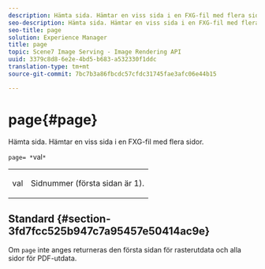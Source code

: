 ```yaml
---
description: Hämta sida. Hämtar en viss sida i en FXG-fil med flera sidor.
seo-description: Hämta sida. Hämtar en viss sida i en FXG-fil med flera sidor.
seo-title: page
solution: Experience Manager
title: page
topic: Scene7 Image Serving - Image Rendering API
uuid: 3379c8d8-6e2e-4bd5-b683-a532330f1ddc
translation-type: tm+mt
source-git-commit: 7bc7b3a86fbcdc57cfdc31745fae3afc06e44b15

---
```



# page{#page}

Hämta sida. Hämtar en viss sida i en FXG-fil med flera sidor.

`page= *`val`*`

<table id="simpletable_E92560F812B64A36A3D108CA7DEED5AC"> 
 <tr class="strow"> 
  <td class="stentry"> <p><span class="codeph"> <span class="varname"> val</span></span> </p> </td> 
  <td class="stentry"> <p>Sidnummer (första sidan är 1). </p></td> 
 </tr> 
</table>

## Standard {#section-3fd7fcc525b947c7a95457e50414ac9e}

Om `page` inte anges returneras den första sidan för rasterutdata och alla sidor för PDF-utdata.
